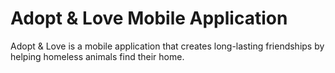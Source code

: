# Adopt & Love Mobile Application
Adopt & Love is a mobile application that creates long-lasting friendships by helping homeless animals find their home.
